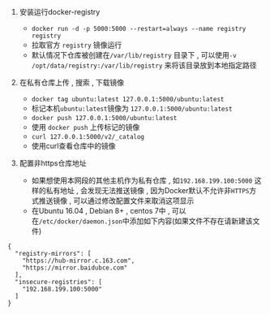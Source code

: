 1. 安装运行docker-registry
	- `docker run -d -p 5000:5000 --restart=always --name registry registry`
	- 拉取官方 `registry` 镜像运行
	- 默认情况下仓库被创建在`/var/lib/registry` 目录下 , 可以使用`-v /opt/data/registry:/var/lib/registry` 来将该目录放到本地指定路径

2. 在私有仓库上传 , 搜索 , 下载镜像
	- `docker tag ubuntu:latest 127.0.0.1:5000/ubuntu:latest` 
	- 标记本机`ubuntu:latest`镜像为 `127.0.0.1:5000/ubuntu:latest`
	- `docker push 127.0.0.1:5000/ubuntu:latest`
	- 使用 `docker push` 上传标记的镜像
	- `curl 127.0.0.1:5000/v2/_catalog`
	- 使用curl查看仓库中的镜像

3. 配置非https仓库地址
	- 如果想使用本网段的其他主机作为私有仓库 , 如`192.168.199.100:5000` 这样的私有地址 , 会发现无法推送镜像 , 因为Docker默认不允许非`HTTPS`方式推送镜像 , 可以通过修改配置文件来取消这项显示
	- 在Ubuntu 16.04 , Debian 8+ , centos 7中 , 可以在`/etc/docker/daemon.json`中添加如下内容(如果文件不存在请新建该文件)
```
{
  "registry-mirrors": [
    "https://hub-mirror.c.163.com",
    "https://mirror.baidubce.com"
  ],
  "insecure-registries": [
    "192.168.199.100:5000"
  ]
}
```
